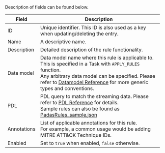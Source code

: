 
Description of fields can be found below.

| Field       | Description                                           | 
| -------     | ----------------------------------------------------- | 
| ID          | Unique identifier.  This ID is also used as a key when updating/deleting the entry. |
| Name        | A descriptive name.                                   |
| Description | Detailed description of the rule functionality.       |
| Data model  | Data model name where this rule is applicable to.  This is specified in a Task with `APPLY_RULES` function.<br/>Any arbitrary data model can be specified.  Please refer to [Datamodel Reference](datamodel-reference.md) for more generic types and conventions. |
| PDL         | PDL query to match the streaming data.  Please refer to [PDL Reference](../pdl-reference.md) for details.<br/>Sample rules can also be found as [PadasRules_sample.json](../assets/config/PadasRules_sample.json) |
| Annotations | List of applicable annotations for this rule.<br/>For example, a common usage would be adding MITRE ATT&CK Technique IDs. |
| Enabled     | Set to `true` when enabled, `false` otherwise.        |
